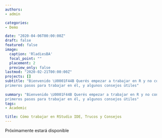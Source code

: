 ```yaml
---
authors:
- admin

categories:
- Demo

date: "2020-04-06T00:00:00Z"
draft: false
featured: false
image:
  caption: 'RladiesBA'
  focal_point: ""
  placement: 2
  preview_only: false
lastmod: "2020-02-21T00:00:00Z"
projects: []
subtitle: "Bienvenido \U0001F44B Querés empezar a trabajar en R y no conoces el RStudio Ide,   es mi opción favorita para escribir código, este documento te servirá para conocer los 
primeros pasos para trabajar en él, y algunos consejos útiles"
  
summary: "Bienvenido \U0001F44B Querés empezar a trabajar en R y no conoces el RStudio Ide,   es mi opción favorita para escribir código, este documento te servirá para conocer los 
primeros pasos para trabajar en él, y algunos consejos útiles"
tags:
- Academic

title: Cómo trabajar en RStudio IDE, Trucos y Consejos
---
```


Próximamente estará disponible